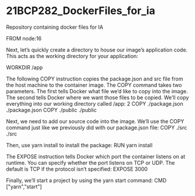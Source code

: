 # 21BCP282_DockerFiles_for_ia
Repository containing docker files for IA 

	
FROM node:16

Next, let’s quickly create a directory to house our image’s application code. This acts as the working directory for your application:


WORKDIR /app

The following COPY instruction copies the package.json and src file from the host machine to the container image. The COPY command takes two parameters. The first tells Docker what file we’d like to copy into the image. The second tells Docker where we want those files to be copied. We’ll copy everything into our working directory called /app:
2
COPY ./package.json ./package.json
COPY ./public ./public

Next, we need to add our source code into the image. We’ll use the COPY command just like we previously did with our package.json file:
COPY ./src ./src

Then, use yarn install to install the package:
RUN yarn install

The EXPOSE instruction tells Docker which port the container listens on at runtime. You can specify whether the port listens on TCP or UDP. The default is TCP if the protocol isn’t specified:
EXPOSE 3000

Finally, we’ll start a project by using the yarn start command:
CMD ["yarn","start"]
